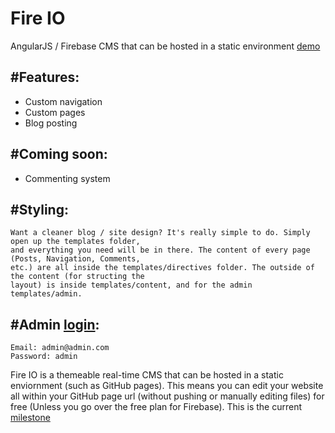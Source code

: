 # Fire IO
AngularJS / Firebase CMS that can be hosted in a static environment [demo](http://stackoverload.me/demos/fire-io/index.html#/posts)

#Features:
------
<ul>
<li>Custom navigation</li>
<li>Custom pages</li>
<li>Blog posting</li>
</ul>

#Coming soon:
------
<ul>
<li>Commenting system</li>
</ul>

#Styling:
------
```
Want a cleaner blog / site design? It's really simple to do. Simply open up the templates folder, 
and everything you need will be in there. The content of every page (Posts, Navigation, Comments,
etc.) are all inside the templates/directives folder. The outside of the content (for structing the
layout) is inside templates/content, and for the admin templates/admin.  
```
#Admin [login](http://stackoverload.me/demos/fire-io/index.html#/login):
------
```
Email: admin@admin.com
Password: admin
```
Fire IO is a themeable real-time CMS that can be hosted in a static enviornment (such as GitHub pages). This means you can edit your website all within your GitHub page url (without pushing or manually editing files) for free (Unless you go over the free plan for Firebase). This is the current [milestone](https://github.com/Stackoverload/Fire-IO/milestones/v0.1%20release)
